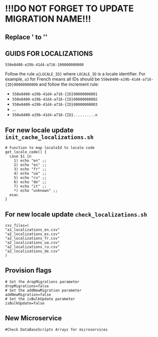 # !!!DO NOT FORGET TO UPDATE MIGRATION NAME!!!

## Replace ' to ''

## GUIDS FOR LOCALIZATIONS
`550e8400-e29b-41d4-a716-100000000000`

Follow the rule `a{LOCALE_ID}` where `LOCALE_ID` is a locale identifier. 
For example, `a3` for French means all IDs should be `550e8400-e29b-41d4-a716-{ID}00000000000` and follow the increment rule:

- `550e8400-e29b-41d4-a716-{ID}00000000001`
- `550e8400-e29b-41d4-a716-{ID}00000000002`
- `550e8400-e29b-41d4-a716-{ID}00000000003`
- ...
- `550e8400-e29b-41d4-a716-{ID}..........n`

## For new locale update `init_cache_localizations.sh`
```shell
# Function to map localeId to locale code
get_locale_code() {
  case $1 in
    1) echo "en" ;;
    2) echo "es" ;;
    3) echo "fr" ;;
    4) echo "ua" ;;
    5) echo "ru" ;;
    6) echo "de" ;;
    7) echo "it" ;;
    *) echo "unknown" ;;
  esac
}
```

## For new locale update `check_localizations.sh`
```shell
csv_files=(
"a1_localizations_en.csv" 
"a2_localizations_es.csv"
"a2_localizations_fr.csv"
"a2_localizations_ua.csv"
"a2_localizations_ru.csv"
"a2_localizations_de.csv"
)
  ```

## Provision flags
```shell
# Set the dropMigrations parameter
dropMigrations=false
# Set the addNewMigration parameter
addNewMigration=false
# Set the isBulkUpdate parameter
isBulkUpdate=false
```

## New Microservice
```shell
#Check DataBaseScripts Arrays for microservices
```
